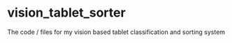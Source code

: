 # vision_tablet_sorter
The code / files for my vision based tablet classification and sorting system
